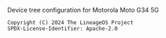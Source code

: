 Device tree configuration for Motorola Moto G34 5G


```
Copyright (C) 2024 The LineageOS Project
SPDX-License-Identifier: Apache-2.0
```